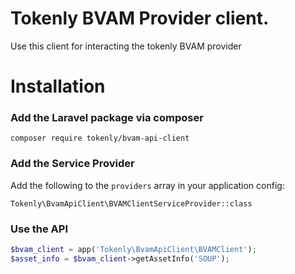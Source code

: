 # Tokenly BVAM Provider client.

Use this client for interacting the tokenly BVAM provider

# Installation


### Add the Laravel package via composer

```
composer require tokenly/bvam-api-client
```

### Add the Service Provider

Add the following to the `providers` array in your application config:

```
Tokenly\BvamApiClient\BVAMClientServiceProvider::class
```

### Use the API

```php
$bvam_client = app('Tokenly\BvamApiClient\BVAMClient');
$asset_info = $bvam_client->getAssetInfo('SOUP');
```
